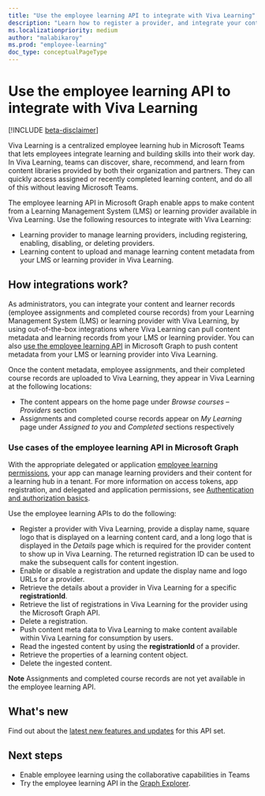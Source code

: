 ```yaml
---
title: "Use the employee learning API to integrate with Viva Learning"
description: "Learn how to register a provider, and integrate your content and learner records from your learning provider to Viva Learning."
ms.localizationpriority: medium
author: "malabikaroy"
ms.prod: "employee-learning"
doc_type: conceptualPageType
---
```


# Use the employee learning API to integrate with Viva Learning

[!INCLUDE [beta-disclaimer](../../includes/beta-disclaimer.md)]

Viva Learning is a centralized employee learning hub in Microsoft Teams that lets employees integrate learning and building skills into their work day. In Viva Learning, teams can discover, share, recommend, and learn from content libraries provided by both their organization and partners. They can quickly access assigned or recently completed learning content, and do all of this without leaving Microsoft Teams.

The employee learning API in Microsoft Graph enable apps to make content from a Learning Management System (LMS) or learning provider available in Viva Learning. Use the following resources to integrate with Viva Learning:

- Learning provider to manage learning providers, including registering, enabling, disabling, or deleting providers.
- Learning content to upload and manage learning content metadata from your LMS or learning provider in Viva Learning.


## How integrations work?

As administrators, you can integrate your content and learner records (employee assignments and completed course records) from your Learning Management System (LMS) or learning provider with Viva Learning, by using out-of-the-box integrations where Viva Learning can pull content metadata and learning records from your LMS or learning provider. You can also [use the employee learning API](#use-cases-of-the-employee-learning-api-in-microsoft-graph) in Microsoft Graph to push content metadata from your LMS or learning provider into Viva Learning. 

Once the content metadata, employee assignments, and their completed course records are uploaded to Viva Learning, they appear in Viva Learning at the following locations:

- The content appears on the home page under *Browse courses* – *Providers* section
- Assignments and completed course records appear on *My Learning* page under *Assigned to you* and *Completed* sections respectively

### Use cases of the employee learning API in Microsoft Graph

With the appropriate delegated or application [employee learning permissions](/graph/permissions-reference#employee-learning-permissions), your app can manage learning providers and their content for a learning hub in a tenant. For more information on access tokens, app registration, and delegated and application permissions, see [Authentication and authorization basics](/graph/auth/auth-concepts).

Use the employee learning APIs to do the following:
- Register a provider with Viva Learning, provide a display name, square logo that is displayed on a learning content card, and a long logo that is displayed in the *Details* page which is required for the provider content to show up in Viva Learning. The returned registration ID can be used to make the subsequent calls for content ingestion.
- Enable or disable a registration and update the display name  and logo URLs  for a provider.  
- Retrieve the details about a provider in Viva Learning for a specific **registrationId**.  
- Retrieve the list of registrations in Viva Learning for the provider using the Microsoft Graph API.
- Delete a registration.
- Push content meta data to Viva Learning to make content available within Viva Learning for consumption by users.  
- Read the ingested content by using the **registrationId** of a provider.  
- Retrieve the properties of a learning content object.
- Delete the ingested content.

**Note** Assignments and completed course records are not yet available in the employee learning API.

## What's new
Find out about the [latest new features and updates](/graph/whats-new-overview) for this API set.

## Next steps
- Enable employee learning using the collaborative capabilities in Teams
- Try the employee learning API in the [Graph Explorer](https://developer.microsoft.com/graph/graph-explorer).